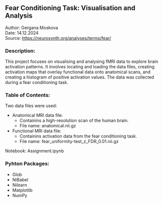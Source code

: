 ## Fear Conditioning Task: Visualisation and Analysis

Author: Gergana Moskova  
Date: 14.12.2024  
Source: https://neurosynth.org/analyses/terms/fear/ 

### Description:
This project focuses on visualising and analysing fMRI data to explore brain activation patterns. It involves locating and loading the data files, creating activation maps that overlay functional data onto anatomical scans, and creating a histogram of positive activation values. The data was collected during a fear conditioning task.

### Table of Contents:
Two data files were used:
- Anatomical MRI data file:
    - Containins a high-resolution scan of the human brain. 
    - File name: anatomical.nii.gz
- Functional MRI data file:
    - Containins activation data from the fear conditioning task.
    - File name: fear_uniformity-test_z_FDR_0.01.nii.gz 

Notebook: Assignment.ipynb

### Pyhton Packages:
- Glob
- NiBabel
- Nilearn
- Matplotlib
- NumPy
